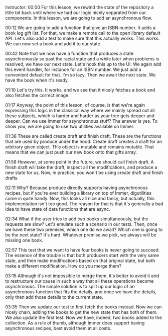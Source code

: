 Instructor: 00:00 For this lesson, we rewind the state of the repository a little bit back until where we had our logic nicely separated from our components. In this lesson, we are going to add an asynchronous flow.

00:12 We are going to add a function that give an ISBN number. It adds a book log gift list. For that, we make a remote call to the open library default API. Let's also add a test to make sure that this actually works. This works. We can now set a book and add it to our state.

00:42 Note that we now have a function that produces a state asynchronously so past the racial state and a while later when problems is resolved, we have our next state. Let's hook this up to the UI. We again add this event handler, for instance for an ISBN number. We just add a convenient default for that. I'm so lazy. Then we await the next state. We have the book when it's ready.

01:10 Let's try this. It works, and we see that it nicely fetches a book and also fetches the correct image.

01:17 Anyway, the point of this lesson, of course, is that we're again expressing this logic in the classical way where we mainly spread out all these subjects, which is harder and harder as your tree gets deeper and deeper. Can we use Immer for asynchronous stuff? The answer is yes. To show you, we are going to use two utilities available on Immer.

01:38 These are called create draft and finish draft. These are the functions that are used by produce under the hood. Create draft creates a draft for an arbitrary given object. This object is mutable and remains mutable. That means that we can just push our new book onto that gifts array.

01:58 However, at some point in the future, we should call finish draft. A finish draft will take the draft, inspect all the modifications, and produce a new state for us. Now, in practice, you won't be using create draft and finish drafts.

02:11 Why? Because produce directly supports having asynchronous recipes, but if you're ever building a library on top of Immer, digutilities come in quite handy. Now, this looks all nice and fancy, but actually, this implementation isn't too good. The reason for that is that it's generally a bad idea to have state of data functions that are async.

02:34 What if the user tries to add two books simultaneously, but the requests are slow? Let's emulate such a scenario in our tests. Then, once we have these two premises, which one do we await? Which one is going to be the next state? It's hard. Whatever premise we pick, we always will be missing one book.

02:57 This test that we want to have four books is never going to succeed. The essence of the trouble is that both producers start with the very same state, and then make modifications based on that original state, but both make a different modification. How do you merge them?

03:15 Although it's not impossible to merge them, it's better to avoid it and to restructure our cause in such a way that all these operations become asynchronous. The simple solution is to split up our logic of an asynchronous function that fits the details, and once we have the details, only then add those details to the current state.

03:35 Then we update our test to first fetch the books instead. Now we can nicely chain, adding the books to get the new state that has both of them. We also update the first test. Now we have, indeed, two books added to the collection. As a rule of thumb, although Immer does support having asynchronous recipes, best avoid them at all costs.

